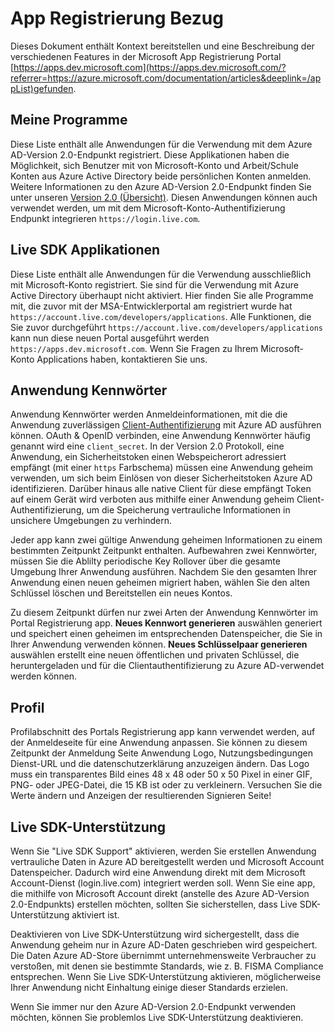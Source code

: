 <properties
    pageTitle="Hilfethemen der App-Registrierung Portal | Microsoft Azure"
    description="Eine Beschreibung der verschiedenen Features in Microsoft app Registrierung Portal."
    services="active-directory"
    documentationCenter=""
    authors="dstrockis"
    manager="mbaldwin"
    editor=""/>

<tags
    ms.service="active-directory"
    ms.workload="identity"
    ms.tgt_pltfrm="na"
    ms.devlang="na"
    ms.topic="article"
    ms.date="09/16/2016"
    ms.author="dastrock"/>

# <a name="app-registration-reference"></a>App Registrierung Bezug
Dieses Dokument enthält Kontext bereitstellen und eine Beschreibung der verschiedenen Features in der Microsoft App Registrierung Portal [https://apps.dev.microsoft.com](https://apps.dev.microsoft.com/?referrer=https://azure.microsoft.com/documentation/articles&deeplink=/appList)gefunden.

## <a name="my-applications"></a>Meine Programme
Diese Liste enthält alle Anwendungen für die Verwendung mit dem Azure AD-Version 2.0-Endpunkt registriert.  Diese Applikationen haben die Möglichkeit, sich Benutzer mit von Microsoft-Konto und Arbeit/Schule Konten aus Azure Active Directory beide persönlichen Konten anmelden.  Weitere Informationen zu den Azure AD-Version 2.0-Endpunkt finden Sie unter unseren [Version 2.0 (Übersicht)](active-directory-appmodel-v2-overview.md).  Diesen Anwendungen können auch verwendet werden, um mit dem Microsoft-Konto-Authentifizierung Endpunkt integrieren `https://login.live.com`.

## <a name="live-sdk-applications"></a>Live SDK Applikationen
Diese Liste enthält alle Anwendungen für die Verwendung ausschließlich mit Microsoft-Konto registriert.  Sie sind für die Verwendung mit Azure Active Directory überhaupt nicht aktiviert.  Hier finden Sie alle Programme mit, die zuvor mit der MSA-Entwicklerportal am registriert wurde hat `https://account.live.com/developers/applications`.  Alle Funktionen, die Sie zuvor durchgeführt `https://account.live.com/developers/applications` kann nun diese neuen Portal ausgeführt werden `https://apps.dev.microsoft.com`.  Wenn Sie Fragen zu Ihrem Microsoft-Konto Applications haben, kontaktieren Sie uns.

## <a name="application-secrets"></a>Anwendung Kennwörter
Anwendung Kennwörter werden Anmeldeinformationen, mit die die Anwendung zuverlässigen [Client-Authentifizierung](http://tools.ietf.org/html/rfc6749#section-2.3) mit Azure AD ausführen können.  OAuth & OpenID verbinden, eine Anwendung Kennwörter häufig genannt wird eine `client_secret`.  In der Version 2.0 Protokoll, eine Anwendung, ein Sicherheitstoken einen Webspeicherort adressiert empfängt (mit einer `https` Farbschema) müssen eine Anwendung geheim verwenden, um sich beim Einlösen von dieser Sicherheitstoken Azure AD identifizieren.  Darüber hinaus alle native Client für diese empfängt Token auf einem Gerät wird verboten aus mithilfe einer Anwendung geheim Client-Authentifizierung, um die Speicherung vertrauliche Informationen in unsichere Umgebungen zu verhindern.

Jeder app kann zwei gültige Anwendung geheimen Informationen zu einem bestimmten Zeitpunkt Zeitpunkt enthalten.  Aufbewahren zwei Kennwörter, müssen Sie die Ablilty periodische Key Rollover über die gesamte Umgebung Ihrer Anwendung ausführen.  Nachdem Sie den gesamten Ihrer Anwendung einen neuen geheimen migriert haben, wählen Sie den alten Schlüssel löschen und Bereitstellen ein neues Kontos.

Zu diesem Zeitpunkt dürfen nur zwei Arten der Anwendung Kennwörter im Portal Registrierung app.  **Neues Kennwort generieren** auswählen generiert und speichert einen geheimen im entsprechenden Datenspeicher, die Sie in Ihrer Anwendung verwenden können.  **Neues Schlüsselpaar generieren** auswählen erstellt eine neuen öffentlichen und privaten Schlüssel, die heruntergeladen und für die Clientauthentifizierung zu Azure AD-verwendet werden können.

## <a name="profile"></a>Profil
Profilabschnitt des Portals Registrierung app kann verwendet werden, auf der Anmeldeseite für eine Anwendung anpassen.  Sie können zu diesem Zeitpunkt der Anmeldung Seite Anwendung Logo, Nutzungsbedingungen Dienst-URL und die datenschutzerklärung anzuzeigen ändern.  Das Logo muss ein transparentes Bild eines 48 x 48 oder 50 x 50 Pixel in einer GIF, PNG- oder JPEG-Datei, die 15 KB ist oder zu verkleinern.  Versuchen Sie die Werte ändern und Anzeigen der resultierenden Signieren Seite!

## <a name="live-sdk-support"></a>Live SDK-Unterstützung
Wenn Sie "Live SDK Support" aktivieren, werden Sie erstellen Anwendung vertrauliche Daten in Azure AD bereitgestellt werden und Microsoft Account Datenspeicher.  Dadurch wird eine Anwendung direkt mit dem Microsoft Account-Dienst (login.live.com) integriert werden soll.  Wenn Sie eine app, die mithilfe von Microsoft Account direkt (anstelle des Azure AD-Version 2.0-Endpunkts) erstellen möchten, sollten Sie sicherstellen, dass Live SDK-Unterstützung aktiviert ist.

Deaktivieren von Live SDK-Unterstützung wird sichergestellt, dass die Anwendung geheim nur in Azure AD-Daten geschrieben wird gespeichert.  Die Daten Azure AD-Store übernimmt unternehmensweite Verbraucher zu verstoßen, mit denen sie bestimmte Standards, wie z. B. FISMA Compliance entsprechen.  Wenn Sie Live SDK-Unterstützung aktivieren, möglicherweise Ihrer Anwendung nicht Einhaltung einige dieser Standards erzielen.

Wenn Sie immer nur den Azure AD-Version 2.0-Endpunkt verwenden möchten, können Sie problemlos Live SDK-Unterstützung deaktivieren.

